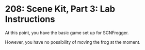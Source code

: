 # 208: Scene Kit, Part 3: Lab Instructions

At this point, you have the basic game set up for SCNFrogger.

However, you have no possibility of moving the frog at the moment.